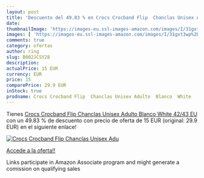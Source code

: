 ```yaml
---
layout: post
title: 'Descuento del 49.83 % en Crocs Crocband Flip  Chanclas Unisex Adu'
date: 
thumbnailImage: 'https://images-eu.ssl-images-amazon.com/images/I/31gxt3wp%2BUL._SL200_.jpg'
images: [ 'https://images-eu.ssl-images-amazon.com/images/I/31gxt3wp%2BUL._SL200_.jpg' ]
comments: true
category: ofertas
author: ring
slug: B002JCSY28
description:
actualPrice: 15 EUR
currency: EUR
price: 15
comparePrice: 29.9 EUR
inStock: true
prodname: Crocs Crocband Flip  Chanclas Unisex Adulto  Blanco  White   42/43 EU
---
```


Tienes [Crocs Crocband Flip  Chanclas Unisex Adulto  Blanco  White   42/43 EU](https://www.amazon.es/dp/B002JCSY28/?tag=tolees-21) con un 49.83 % de descuento con precio de oferta de 15 EUR (original: 29.9 EUR) en el siguiente enlace!

[![Crocs Crocband Flip  Chanclas Unisex Adu](https://images-eu.ssl-images-amazon.com/images/I/31gxt3wp%2BUL._SL200_.jpg)](https://www.amazon.es/dp/B002JCSY28/?tag=tolees-21)

[Accede a la oferta!!](https://www.amazon.es/dp/B002JCSY28/?tag=tolees-21)

Links participate in Amazon Associate program and might generate a comission on qualifying sales


